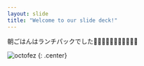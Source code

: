 ```yaml
---
layout: slide
title: "Welcome to our slide deck!"
---
```


朝ごはんはランチパックでした🥪:sparkles:🌸🌻🌸🌻🌸🌻🛴🛴🛴

![octofez](https://octodex.github.com/images/octofez.png)
{: .center}
